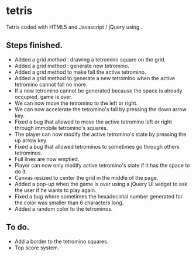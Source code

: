# tetris
Tetris coded with HTML5 and Javascript / jQuery using <canvas>.

## Steps finished.
* Added a grid method : drawing a tetromino square on the grid.
* Added a grid method : generate new tetromino.
* Added a grid method to make fall the active tetromino.
* Added a grid method to generate a new tetromino when the active tetromino cannot fall no more.
* If a new tetromino cannot be generated because the space is already occupied, game is over.
* We can now move the tetromino to the left or right.
* We can now accelerate the tetromino's fall by pressing the down arrow key.
* Fixed a bug that allowed to move the active tetromino left or right through
  immobile tetromino's squares.
* The player can now modify the active tetromino's state by pressing the up arrow key.
* Fixed a bug that allowed tetrominos to sometimes go through others tetrominos.
* Full lines are now emptied.
* Player can now only modify active tetromino's state if it has the space to do it.
* Canvas resized to center the grid in the middle of the page.
* Added a pop-up when the game is over using a jQuery UI widget to ask the user
  if he wants to play again.
* Fixed a bug where sometimes the hexadecimal number generated for the color
  was smaller than 6 characters long.
* Added a random color to the tetrominos.

## To do.
* Add a border to the tetromino squares.
* Top score system.
